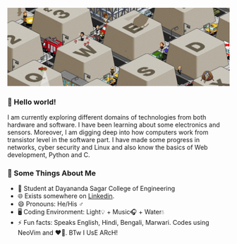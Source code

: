 ![I❤️8bit](banner_8bit.jpg)
### 👋 Hello world!

I am currently exploring different domains of technologies from both hardware and software. I have been learning about some electronics and sensors. Moreover, I am digging deep into how computers work from transistor level in the software part. I have made some progress in networks, cyber security and Linux and also know the basics of Web development, Python and C.

### 🧐 Some Things About Me
- 💼 Student at Dayananda Sagar College of Engineering
- 🌐 Exists somewhere on [Linkedin](https://linkedin.com/suvanbanerjee).
- 😄 Pronouns: He/His ♂️
- 🖥️ Coding Environment: Light💡 + Music🎧 + Water💧
- ⚡ Fun facts: Speaks English, Hindi, Bengali, Marwari. Codes using NeoVim and ❤️🐧. BTw I UsE ARcH!
